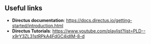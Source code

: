 

## Useful links

* **Directus documentation**: https://docs.directus.io/getting-started/introduction.html
* **Directus Tutorials**: https://www.youtube.com/playlist?list=PLD--x9rY3ZL31stRPkA4FdGC4idIM-8-d
